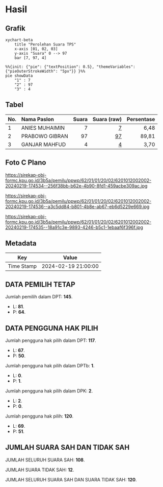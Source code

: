 # Hasil

## Grafik

```mermaid
xychart-beta
    title "Perolehan Suara TPS"
    x-axis [01, 02, 03]
    y-axis "Suara" 0 --> 97
    bar [7, 97, 4]
```

```mermaid
%%{init: {"pie": {"textPosition": 0.5}, "themeVariables": {"pieOuterStrokeWidth": "5px"}} }%%
pie showData
    "1" : 7
    "2" : 97
    "3" : 4
```

## Tabel

| No. | Nama Paslon    | Suara | Suara (raw) | Persentase |
|:--- |:-------------- | -----:| -----------:| ----------:|
| 1   | ANIES MUHAIMIN | 7     | [7][p-1]    | 6,48       |
| 2   | PRABOWO GIBRAN | 97    | [97][p-2]   | 89,81      |
| 3   | GANJAR MAHFUD  | 4     | [4][p-3]    | 3,70       |


[p-1]: https://github.com/gigit-pemilu/pemilu-2024-62-kalimantan-tengah/blob/main/pilpres/hitung-suara/sub/62-kalimantan-tengah/sub/01-kotawaringin-barat/sub/01-kumai/sub/2002-teluk-pulai/sub/002-tps/sub/paslon-1.txt
[p-2]: https://github.com/gigit-pemilu/pemilu-2024-62-kalimantan-tengah/blob/main/pilpres/hitung-suara/sub/62-kalimantan-tengah/sub/01-kotawaringin-barat/sub/01-kumai/sub/2002-teluk-pulai/sub/002-tps/sub/paslon-2.txt
[p-3]: https://github.com/gigit-pemilu/pemilu-2024-62-kalimantan-tengah/blob/main/pilpres/hitung-suara/sub/62-kalimantan-tengah/sub/01-kotawaringin-barat/sub/01-kumai/sub/2002-teluk-pulai/sub/002-tps/sub/paslon-3.txt

## Foto C Plano

https://sirekap-obj-formc.kpu.go.id/3b5a/pemilu/ppwp/62/01/01/20/02/6201012002002-20240219-174534--256f38bb-b62e-4b90-8fd1-459acbe309ac.jpg

https://sirekap-obj-formc.kpu.go.id/3b5a/pemilu/ppwp/62/01/01/20/02/6201012002002-20240219-174536--a3c5dd84-b801-4b8e-ab67-eb6d5229e669.jpg

https://sirekap-obj-formc.kpu.go.id/3b5a/pemilu/ppwp/62/01/01/20/02/6201012002002-20240219-174535--18a91c3e-9893-4246-b5c1-1ebaaf6f396f.jpg


## Metadata

| Key        | Value               |
| ---------- | ------------------- |
| Time Stamp | 2024-02-19 21:00:00 |


## DATA PEMILIH TETAP

Jumlah pemilih dalam DPT: **145**.
 * L: **81**.
 * P: **64**.

## DATA PENGGUNA HAK PILIH

Jumlah pengguna hak pilih dalam DPT: **117**.
 * L: **67**.
 * P: **50**.

Jumlah pengguna hak pilih dalam DPTb: **1**.
 * L: **0**.
 * P: **1**.

Jumlah pengguna hak pilih dalam DPK: **2**.
 * L: **2**.
 * P: **0**.

Jumlah pengguna hak pilih: **120**.
 * L: **69**.
 * P: **51**.

## JUMLAH SUARA SAH DAN TIDAK SAH

JUMLAH SELURUH SUARA SAH: **108**.

JUMLAH SUARA TIDAK SAH: **12**.

JUMLAH SELURUH SUARA SAH DAN SUARA TIDAK SAH: **120**.



